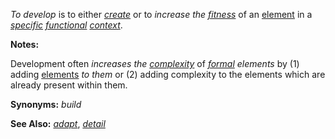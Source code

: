 *To develop* is to either *[create](https://github.com/gcassel/Modular-Organization-Terminology/blob/master/terms/create.md)* or to *increase the [fitness](https://github.com/gcassel/Modular-Organization-Terminology/blob/master/terms/fitness.md)* of an [element](https://github.com/gcassel/Modular-Organization-Terminology/blob/master/terms/element.md) in a *[specific](https://github.com/gcassel/Modular-Organization-Terminology/blob/master/terms/specific.md) [functional](https://github.com/gcassel/Modular-Organization-Terminology/blob/master/terms/function.md) [context](https://github.com/gcassel/Modular-Organization-Terminology/blob/master/terms/context.md)*.

**Notes:** 

Development often *increases the [complexity](https://github.com/gcassel/Modular-Organization-Terminology/blob/master/terms/complexity.md)* of *[formal](https://github.com/gcassel/Modular-Organization-Terminology/blob/master/terms/form.md) elements* by (1) adding [elements](https://github.com/gcassel/Modular-Organization-Terminology/blob/master/terms/element.md) *to them* or (2) adding complexity to the elements which are already present within them.

**Synonyms:** *build*

**See Also:** *[adapt](https://github.com/gcassel/Modular-Organization-Terminology/blob/master/terms/adapt.md)*, *[detail](https://github.com/gcassel/Modular-Organization-Terminology/blob/master/terms/detail.md)*

